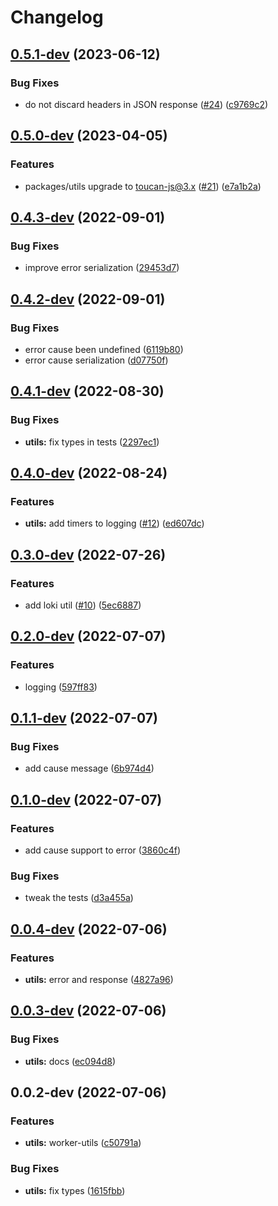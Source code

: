 # Changelog

## [0.5.1-dev](https://github.com/web3-storage/workers/compare/worker-utils-v0.5.0-dev...worker-utils-v0.5.1-dev) (2023-06-12)


### Bug Fixes

* do not discard headers in JSON response ([#24](https://github.com/web3-storage/workers/issues/24)) ([c9769c2](https://github.com/web3-storage/workers/commit/c9769c2c7caf7173b6b73b594436360bced58130))

## [0.5.0-dev](https://github.com/web3-storage/workers/compare/worker-utils-v0.4.3-dev...worker-utils-v0.5.0-dev) (2023-04-05)


### Features

* packages/utils upgrade to toucan-js@3.x ([#21](https://github.com/web3-storage/workers/issues/21)) ([e7a1b2a](https://github.com/web3-storage/workers/commit/e7a1b2a9108f6f6a455db438d9001c31ff3e8681))

## [0.4.3-dev](https://github.com/web3-storage/workers/compare/worker-utils-v0.4.2-dev...worker-utils-v0.4.3-dev) (2022-09-01)


### Bug Fixes

* improve error serialization ([29453d7](https://github.com/web3-storage/workers/commit/29453d7a53b650d436b3cb36a07cde3cc3c724dd))

## [0.4.2-dev](https://github.com/web3-storage/workers/compare/worker-utils-v0.4.1-dev...worker-utils-v0.4.2-dev) (2022-09-01)


### Bug Fixes

* error cause been undefined ([6119b80](https://github.com/web3-storage/workers/commit/6119b801c8a8b3da8d473ad8da79b0e0d0cc6e17))
* error cause serialization ([d07750f](https://github.com/web3-storage/workers/commit/d07750f3f76a728d4a1be17455c6262ffd7d1724))

## [0.4.1-dev](https://github.com/web3-storage/workers/compare/worker-utils-v0.4.0-dev...worker-utils-v0.4.1-dev) (2022-08-30)


### Bug Fixes

* **utils:** fix types in tests ([2297ec1](https://github.com/web3-storage/workers/commit/2297ec1e05dde0c1605580fa3f5a0e130b4c5bc0))

## [0.4.0-dev](https://github.com/web3-storage/workers/compare/worker-utils-v0.3.0-dev...worker-utils-v0.4.0-dev) (2022-08-24)


### Features

* **utils:** add timers to logging ([#12](https://github.com/web3-storage/workers/issues/12)) ([ed607dc](https://github.com/web3-storage/workers/commit/ed607dcd3b69b9e277ee773e56a15f0b579788f8))

## [0.3.0-dev](https://github.com/web3-storage/workers/compare/worker-utils-v0.2.0-dev...worker-utils-v0.3.0-dev) (2022-07-26)


### Features

* add loki util ([#10](https://github.com/web3-storage/workers/issues/10)) ([5ec6887](https://github.com/web3-storage/workers/commit/5ec68870b317ec820699b92d4afe45ddf7aa839a))

## [0.2.0-dev](https://github.com/web3-storage/workers/compare/worker-utils-v0.1.1-dev...worker-utils-v0.2.0-dev) (2022-07-07)


### Features

* logging ([597ff83](https://github.com/web3-storage/workers/commit/597ff839ec3eabc4178f63a0cdbc516c00c5515e))

## [0.1.1-dev](https://github.com/web3-storage/workers/compare/worker-utils-v0.1.0-dev...worker-utils-v0.1.1-dev) (2022-07-07)


### Bug Fixes

* add cause message ([6b974d4](https://github.com/web3-storage/workers/commit/6b974d4c2fdeea662ac294631317805b7b80d9e3))

## [0.1.0-dev](https://github.com/web3-storage/workers/compare/worker-utils-v0.0.4-dev...worker-utils-v0.1.0-dev) (2022-07-07)


### Features

* add cause support to error ([3860c4f](https://github.com/web3-storage/workers/commit/3860c4f897cd3f57938cd0197b5dc5278acabbcd))


### Bug Fixes

* tweak the tests ([d3a455a](https://github.com/web3-storage/workers/commit/d3a455adea0bac6a157a579c1d02a78c9cc20b9f))

## [0.0.4-dev](https://github.com/web3-storage/workers/compare/worker-utils-v0.0.3-dev...worker-utils-v0.0.4-dev) (2022-07-06)


### Features

* **utils:** error and response ([4827a96](https://github.com/web3-storage/workers/commit/4827a96d3a09e94223a6359b811b41e4723ac4e9))

## [0.0.3-dev](https://github.com/web3-storage/workers/compare/worker-utils-v0.0.2-dev...worker-utils-v0.0.3-dev) (2022-07-06)


### Bug Fixes

* **utils:** docs ([ec094d8](https://github.com/web3-storage/workers/commit/ec094d87a5c7f2d87f875156dbf150602a7a948c))

## 0.0.2-dev (2022-07-06)


### Features

* **utils:** worker-utils ([c50791a](https://github.com/web3-storage/workers/commit/c50791a7d550f04c9be0bb6e2bde085630ee9f39))


### Bug Fixes

* **utils:** fix types ([1615fbb](https://github.com/web3-storage/workers/commit/1615fbb5d691fca22c60fd44d871a18af88137a1))
